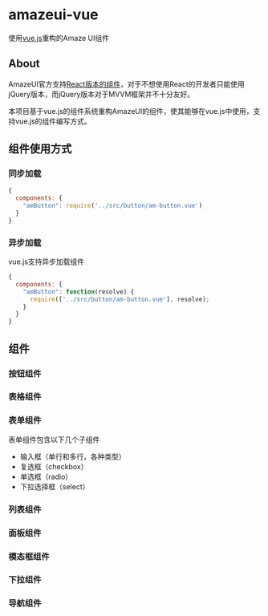 # amazeui-vue
使用[vue.js](https://github.com/yyx990803/vue/)重构的Amaze UI组件

## About
AmazeUI官方支持[React版本的组件](https://github.com/amazeui/amazeui-react)，对于不想使用React的开发者只能使用jQuery版本，而jQuery版本对于MVVM框架并不十分友好。

本项目基于vue.js的组件系统重构AmazeUI的组件，使其能够在vue.js中使用，支持vue.js的组件编写方式。

## 组件使用方式
### 同步加载
```javascript
{
  components: {
    "amButton": require('../src/button/am-button.vue')
  }
}
```

### 异步加载
vue.js支持异步加载组件
```javascript
{
  components: {
    "amButton": function(resolve) {
      require(['../src/button/am-button.vue'], resolve);
    }
  }
}
```

## 组件

### 按钮组件

### 表格组件

### 表单组件
表单组件包含以下几个子组件
+ 输入框（单行和多行，各种类型）
+ 复选框（checkbox）
+ 单选框（radio）
+ 下拉选择框（select）

### 列表组件

### 面板组件

### 模态框组件

### 下拉组件

### 导航组件
